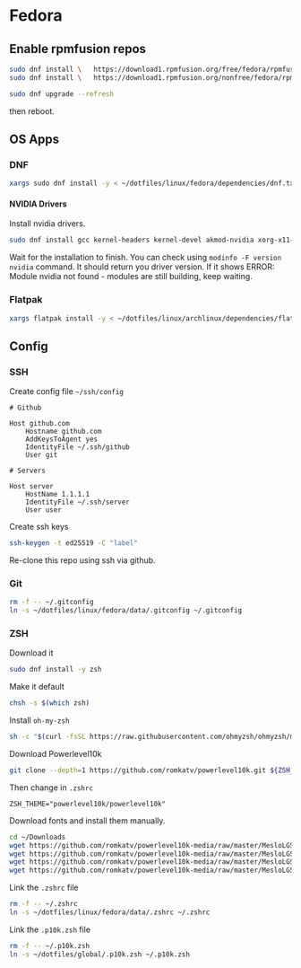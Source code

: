 # Fedora

## Enable rpmfusion repos

```bash
sudo dnf install \   https://download1.rpmfusion.org/free/fedora/rpmfusion-free-release-$(rpm -E %fedora).noarch.rpm
sudo dnf install \   https://download1.rpmfusion.org/nonfree/fedora/rpmfusion-nonfree-release-$(rpm -E %fedora).noarch.rpm
```

```bash
sudo dnf upgrade --refresh
```

then reboot.

## OS Apps

### DNF

```bash
xargs sudo dnf install -y < ~/dotfiles/linux/fedora/dependencies/dnf.txt
```

#### NVIDIA Drivers

Install nvidia drivers.

```bash
sudo dnf install gcc kernel-headers kernel-devel akmod-nvidia xorg-x11-drv-nvidia xorg-x11-drv-nvidia-libs xorg-x11-drv-nvidia-libs.i686
```

Wait for the installation to finish. You can check using `modinfo -F version nvidia` command.
It should return you driver version. If it shows ERROR: Module nvidia not found - modules are still building, keep waiting.

### Flatpak

```bash
xargs flatpak install -y < ~/dotfiles/linux/archlinux/dependencies/flatpak.txt
```

## Config

### SSH

Create config file `~/ssh/config`

```
# Github

Host github.com
	Hostname github.com
	AddKeysToAgent yes
	IdentityFile ~/.ssh/github
	User git

# Servers

Host server
	HostName 1.1.1.1
	IdentityFile ~/.ssh/server
	User user

```

Create ssh keys

```bash
ssh-keygen -t ed25519 -C "label"
```

Re-clone this repo using ssh via github.

### Git

```bash
rm -f -- ~/.gitconfig
ln -s ~/dotfiles/linux/fedora/data/.gitconfig ~/.gitconfig
```

### ZSH

Download it

```bash
sudo dnf install -y zsh
```

Make it default

```bash
chsh -s $(which zsh)
```

Install `oh-my-zsh`

```bash
sh -c "$(curl -fsSL https://raw.githubusercontent.com/ohmyzsh/ohmyzsh/master/tools/install.sh)"
```

Download Powerlevel10k

```bash
git clone --depth=1 https://github.com/romkatv/powerlevel10k.git ${ZSH_CUSTOM:-$HOME/.oh-my-zsh/custom}/themes/powerlevel10k
```

Then change in `.zshrc`

```
ZSH_THEME="powerlevel10k/powerlevel10k"
```

Download fonts and install them manually.

```bash
cd ~/Downloads
wget https://github.com/romkatv/powerlevel10k-media/raw/master/MesloLGS%20NF%20Regular.ttf
wget https://github.com/romkatv/powerlevel10k-media/raw/master/MesloLGS%20NF%20Bold.ttf
wget https://github.com/romkatv/powerlevel10k-media/raw/master/MesloLGS%20NF%20Italic.ttf
wget https://github.com/romkatv/powerlevel10k-media/raw/master/MesloLGS%20NF%20Bold%20Italic.ttf
```

Link the `.zshrc` file

```bash
rm -f -- ~/.zshrc
ln -s ~/dotfiles/linux/fedora/data/.zshrc ~/.zshrc
```

Link the `.p10k.zsh` file

```bash
rm -f -- ~/.p10k.zsh
ln -s ~/dotfiles/global/.p10k.zsh ~/.p10k.zsh
```


